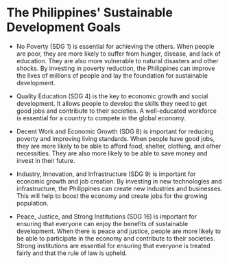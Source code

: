 # The Philippines' Sustainable Development Goals

- No Poverty (SDG 1) is essential for achieving the others. When people are poor, they are more likely to suffer from hunger, disease, and lack of education. They are also more vulnerable to natural disasters and other shocks. By investing in poverty reduction, the Philippines can improve the lives of millions of people and lay the foundation for sustainable development.

- Quality Education (SDG 4) is the key to economic growth and social development. It allows people to develop the skills they need to get good jobs and contribute to their societies. A well-educated workforce is essential for a country to compete in the global economy.

- Decent Work and Economic Growth (SDG 8) is important for reducing poverty and improving living standards. When people have good jobs, they are more likely to be able to afford food, shelter, clothing, and other necessities. They are also more likely to be able to save money and invest in their future.

- Industry, Innovation, and Infrastructure (SDG 9) is important for economic growth and job creation. By investing in new technologies and infrastructure, the Philippines can create new industries and businesses. This will help to boost the economy and create jobs for the growing population.

- Peace, Justice, and Strong Institutions (SDG 16) is important for ensuring that everyone can enjoy the benefits of sustainable development. When there is peace and justice, people are more likely to be able to participate in the economy and contribute to their societies. Strong institutions are essential for ensuring that everyone is treated fairly and that the rule of law is upheld.
